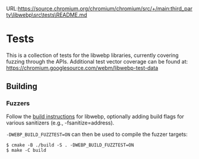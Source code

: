 URL:https://source.chromium.org/chromium/chromium/src/+/main:third_party\libwebp\src\tests\README.md
# Tests

This is a collection of tests for the libwebp libraries, currently covering
fuzzing through the APIs. Additional test vector coverage can be found at:
https://chromium.googlesource.com/webm/libwebp-test-data

## Building

### Fuzzers

Follow the [build instructions](../doc/building.md) for libwebp, optionally
adding build flags for various sanitizers (e.g., -fsanitize=address).

`-DWEBP_BUILD_FUZZTEST=ON` can then be used to compile the fuzzer targets:

```shell
$ cmake -B ./build -S . -DWEBP_BUILD_FUZZTEST=ON
$ make -C build
```
